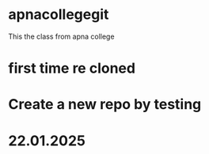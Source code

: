 # apnacollegegit
This the class from apna college

# first time re cloned


# Create a new repo by testing

# 22.01.2025
